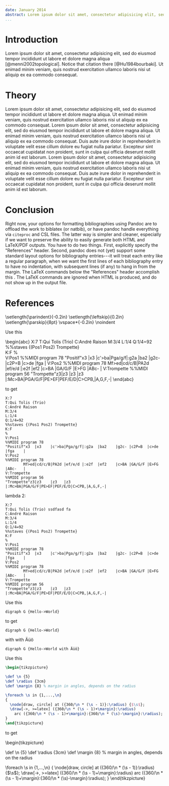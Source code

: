 ```yaml
---
date: January 2014
abstract: Lorem ipsum dolor sit amet, consectetur adipisicing elit, sed do eiusmod tempor incididunt ut labore et dolore magna aliqua. Ut enimad minim veniam, quis nostrud exercitation ullamco laboris nisi ut aliquip ex ea commodo consequat. Duis aute irure dolor in reprehenderit in voluptate velit esse cillum dolore eu fugiat nulla pariatur. Excepteur sint occaecat cupidatat non proident, sunt in culpa qui officia deserunt mollit anim id est laborum.
...
```



# Introduction
Lorem ipsum dolor sit amet, consectetur adipisicing elit, sed do eiusmod tempor incididunt ut labore et dolore magna aliqua [@menni2002topological]. Notice that citation there [@Hu1984bourbaki]. Ut enimad minim veniam, quis nostrud exercitation ullamco laboris nisi ut aliquip ex ea commodo consequat. 

# Theory
Lorem ipsum dolor sit amet, consectetur adipisicing elit, sed do eiusmod tempor incididunt ut labore et dolore magna aliqua. Ut enimad minim veniam, quis nostrud exercitation ullamco laboris nisi ut aliquip ex ea commodo consequat. Lorem ipsum dolor sit amet, consectetur adipisicing elit, sed do eiusmod tempor incididunt ut labore et dolore magna aliqua. Ut enimad minim veniam, quis nostrud exercitation ullamco laboris nisi ut aliquip ex ea commodo consequat. Duis aute irure dolor in reprehenderit in voluptate velit esse cillum dolore eu fugiat nulla pariatur. Excepteur sint occaecat cupidatat non proident, sunt in culpa qui officia deserunt mollit anim id est laborum. Lorem ipsum dolor sit amet, consectetur adipisicing elit, sed do eiusmod tempor incididunt ut labore et dolore magna aliqua. Ut enimad minim veniam, quis nostrud exercitation ullamco laboris nisi ut aliquip ex ea commodo consequat. Duis aute irure dolor in reprehenderit in voluptate velit esse cillum dolore eu fugiat nulla pariatur. Excepteur sint occaecat cupidatat non proident, sunt in culpa qui officia deserunt mollit anim id est laborum.

# Conclusion
Right now, your options for formatting bibliographies using Pandoc are to offload the work to biblatex (or natbib), or have pandoc handle everything via `citeproc` and CSL files. The latter way is simpler and cleaner, especially if we want to preserve the ability to easily generate both HTML and LaTeX/PDF outputs. You have to do two things. First, explicitly specify the "References" header. Second, pandoc does not (yet) support some standard layout options for bibliography entries---it will treat each entry like a regular paragraph, when we want the first lines of each bibliography entry to have no indentation, with subsequent lines (if any) to hang in from the margin. The LaTeX commands below the "References" header accomplish this . The LaTeX commands are ignored when HTML is produced, and do not show up in the output file.

# References
\setlength{\parindent}{-0.2in}
\setlength{\leftskip}{0.2in}
\setlength{\parskip}{8pt}
\vspace*{-0.2in}
\noindent

Use this


\begin{abc}
X:7
T:Qui Tolis (Trio)
C:André Raison
M:3/4
L:1/4
Q:1/4=92
%%staves {(Pos1 Pos2) Trompette}   
K:F
%  
V:Pos1
%%MIDI program 78
"Positif"x3  |x3    |c'>ba|Pga/g/f|:g2a  |ba2    |g2c- |c2P=B  |c>de  |fga    |
V:Pos2
%%MIDI program 78
        Mf>ed|cd/c/B|PA2d |ef/e/d |:e2f  |ef2    |c>BA |GA/G/F |E>FG  |ABc-   |
V:Trompette
%%MIDI program 56
"Trompette"z3|z3    |z3   |z3     |:Mc>BA|PGA/G/F|PE>EF|PEF/E/D|C>CPB,|A,G,F,-|
\end{abc}

to get

```abc-notes
X:7
T:Qui Tolis (Trio)
C:André Raison
M:3/4
L:1/4
Q:1/4=92
%%staves {(Pos1 Pos2) Trompette}   
K:F
%  
V:Pos1
%%MIDI program 78
"Positif"x3  |x3    |c'>ba|Pga/g/f|:g2a  |ba2    |g2c- |c2P=B  |c>de  |fga    |
V:Pos2
%%MIDI program 78
        Mf>ed|cd/c/B|PA2d |ef/e/d |:e2f  |ef2    |c>BA |GA/G/F |E>FG  |ABc-   |
V:Trompette
%%MIDI program 56
"Trompette"z3|z3    |z3   |z3     |:Mc>BA|PGA/G/F|PE>EF|PEF/E/D|C>CPB,|A,G,F,-|
```

lambda 2:


```abc-notes
X:7
T:Qui Tolis (Trio) ssdfasd fa 
C:André Raison
M:3/4
L:1/4
Q:1/4=92
%%staves {(Pos1 Pos2) Trompette}   
K:F
%  
V:Pos1
%%MIDI program 78
"Positif"x3  |x3    |c'>ba|Pga/g/f|:g2a  |ba2    |g2c- |c2P=B  |c>de  |fga    |
V:Pos2
%%MIDI program 78
        Mf>ed|cd/c/B|PA2d |ef/e/d |:e2f  |ef2    |c>BA |GA/G/F |E>FG  |ABc-   |
V:Trompette
%%MIDI program 56
"Trompette"z3|z3    |z3   |z3     |:Mc>BA|PGA/G/F|PE>EF|PEF/E/D|C>CPB,|A,G,F,-|
```

Use this


```
digraph G {Hello->World}
```

to get 

```graphviz
digraph G {Hello->World}
```

with with Äüö

```graphviz
digraph G {Hello->World with Äüö}
```
Use this


```latex
\begin{tikzpicture}

\def \n {5}
\def \radius {3cm}
\def \margin {8} % margin in angles, depends on the radius

\foreach \s in {1,...,\n}
{
  \node[draw, circle] at ({360/\n * (\s - 1)}:\radius) {$\s$};
  \draw[->, >=latex] ({360/\n * (\s - 1)+\margin}:\radius) 
    arc ({360/\n * (\s - 1)+\margin}:{360/\n * (\s)-\margin}:\radius);
}
\end{tikzpicture}

```

to get 

\begin{tikzpicture}

\def \n {5}
\def \radius {3cm}
\def \margin {8} % margin in angles, depends on the radius

\foreach \s in {1,...,\n}
{
  \node[draw, circle] at ({360/\n * (\s - 1)}:\radius) {$\s$};
  \draw[->, >=latex] ({360/\n * (\s - 1)+\margin}:\radius) 
    arc ({360/\n * (\s - 1)+\margin}:{360/\n * (\s)-\margin}:\radius);
}
\end{tikzpicture}


